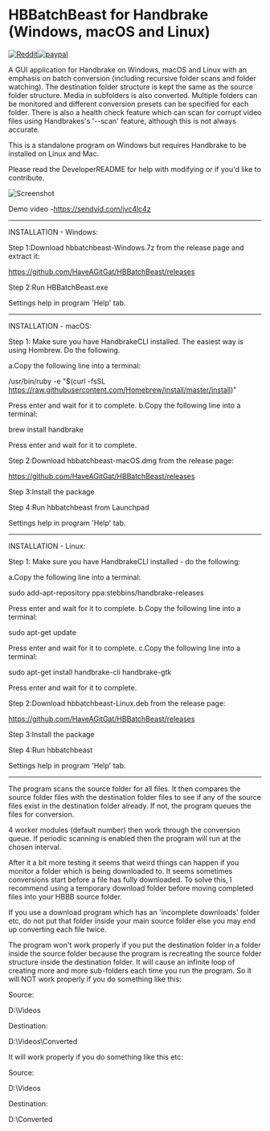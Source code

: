 # HBBatchBeast for Handbrake (Windows, macOS and Linux)

[![Reddit](https://img.shields.io/badge/Reddit-HBBatchBeast-FF5700.svg?style=flat-square)](https://www.reddit.com/r/HBBatchBeast/)[![paypal](https://www.paypalobjects.com/en_US/i/btn/btn_donateCC_LG.gif)](https://www.paypal.com/cgi-bin/webscr?cmd=_s-xclick&hosted_button_id=97L64UK77NTZL&source=url)


A GUI application for Handbrake on Windows, macOS and Linux with an emphasis on batch conversion (including recursive folder scans and folder watching). The destination folder structure is kept the same as the source folder structure. Media in subfolders is also converted. Multiple folders can be monitored and different conversion presets can be specified for each folder. There is also a health check feature which can scan for corrupt video files using Handbrakes's '--scan' feature, although this
is not always accurate.

This is a standalone program on Windows but requires Handbrake to be installed on Linux and Mac. 

Please read the DeveloperREADME for help with modifying or if you'd like to contribute.

![Screenshot](https://i.imgur.com/XMLxDxs.png)

Demo video -https://sendvid.com/jvc4lc4z

-------------------------------------------------------------
INSTALLATION - Windows:

Step 1:Download hbbatchbeast-Windows.7z from the release page and extract  it:

https://github.com/HaveAGitGat/HBBatchBeast/releases

Step 2:Run HBBatchBeast.exe

Settings help in program 'Help' tab.

-----------------------------------------------------------------------------


INSTALLATION - macOS:

Step 1: Make sure you have HandbrakeCLI installed. The easiest way is using Hombrew. Do the following.

a.Copy the following line into a terminal:

/usr/bin/ruby -e "$(curl -fsSL https://raw.githubusercontent.com/Homebrew/install/master/install)"

Press enter and wait for it to complete.
b.Copy the following line into a terminal:

brew install handbrake

Press enter and wait for it to complete.





Step 2:Download hbbatchbeast-macOS.dmg from the release page:

https://github.com/HaveAGitGat/HBBatchBeast/releases

Step 3:Install the package

Step 4:Run hbbatchbeast from Launchpad


Settings help in program 'Help' tab.

-----------------------------------------------------------------------------

INSTALLATION - Linux:

Step 1: Make sure you have HandbrakeCLI installed - do the following:


a.Copy the following line into a terminal:

sudo add-apt-repository ppa:stebbins/handbrake-releases

Press enter and wait for it to complete.
b.Copy the following line into a terminal:

sudo apt-get update

Press enter and wait for it to complete.
c.Copy the following line into a terminal:

sudo apt-get install handbrake-cli handbrake-gtk

Press enter and wait for it to complete.



Step 2:Download hbbatchbeast-Linux.deb from the release page:

https://github.com/HaveAGitGat/HBBatchBeast/releases

Step 3:Install the package

Step 4:Run hbbatchbeast 

Settings help in program 'Help' tab.

-------------------------------------------------------------


The program scans the source folder for all files. It then compares the source folder files with the destination folder files to see if any of the source files exist in the destination folder already. If not, the program queues the files for conversion.
 
4 worker modules (default number) then work through the conversion queue. If periodic scanning is enabled then the program will run at the chosen interval.

After it a bit more testing it seems that weird things can happen if you monitor a folder which is being downloaded to. It seems sometimes conversions start before a file has fully downloaded. To solve this, I recommend using a temporary download folder before moving completed files into your HBBB source folder.

If you use a download program which has an 'incomplete downloads' folder etc, do not put that folder inside your main source folder else you may end up converting each file twice.

The program won't work properly if you put the destination folder in a folder inside the source folder because the program is recreating the source folder structure inside the destination folder. It will cause an infinite loop of creating more and more sub-folders each time you run the program. So it will NOT work properly if you do something like this:

Source:

D:\Videos

Destination:

D:\Videos\Converted

It will work properly if you do something like this etc:

Source:

D:\Videos

Destination:

D:\Converted
